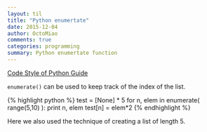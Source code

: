 ```yaml
---
layout: til
title: "Python enumertate"
date: 2015-12-04
author: OctoMiao
comments: true
categories: programming
summary: Python enumertate function
---
```


[Code Style of Python Guide](http://docs.python-guide.org/en/latest/writing/style/)

`enumerate()` can be used to keep track of the index of the list.

{% highlight python %}
test = [None] * 5
for n, elem in enumerate( range(5,10) ):
    print n, elem
    test[n] = elem*2
{% endhighlight %}

Here we also used the technique of creating a list of length 5.
